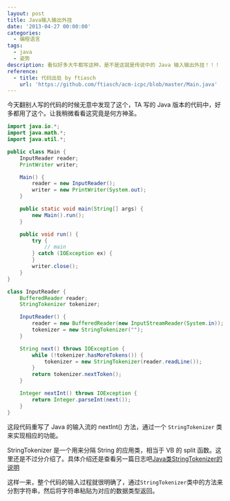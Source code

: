 ```yaml
---
layout: post
title: Java输入输出外挂
date: '2013-04-27 00:00:00'
categories:
  - 编程语言
tags:
  - java
  - 姿势
description: 看似好多大牛都写这种，是不是这就是传说中的 Java 输入输出外挂！！！
reference:
  - title: 代码出处 by ftiasch
    url: 'https://github.com/ftiasch/acm-icpc/blob/master/Main.java'
---
```


今天翻别人写的代码的时候无意中发现了这个，TA 写的 Java 版本的代码中，好多都用了这个。让我稍微看看这究竟是何方神圣。

```java
import java.io.*;
import java.math.*;
import java.util.*;

public class Main {
    InputReader reader;
    PrintWriter writer;

    Main() {
        reader = new InputReader();
        writer = new PrintWriter(System.out);
    }

    public static void main(String[] args) {
        new Main().run();
    }

    public void run() {
        try {
            // main
        } catch (IOException ex) {
        }
        writer.close();
    }
}

class InputReader {
    BufferedReader reader;
    StringTokenizer tokenizer;

    InputReader() {
        reader = new BufferedReader(new InputStreamReader(System.in));
        tokenizer = new StringTokenizer("");
    }

    String next() throws IOException {
        while (!tokenizer.hasMoreTokens()) {
            tokenizer = new StringTokenizer(reader.readLine());
        }
        return tokenizer.nextToken();
    }

    Integer nextInt() throws IOException {
        return Integer.parseInt(next());
    }
}
```

这段代码重写了 Java 的输入流的 nextInt() 方法，通过一个 `StringTokenizer` 类来实现相应的功能。

StringTokenizer 是一个用来分隔 String 的应用类，相当于 VB 的 split 函数。这里还是不过分介绍了。具体介绍还是查看另一篇日志吧[Java类StringTokenizer的说明](../java-stringtokenizer)

这样一来，整个代码的输入过程就很明确了，通过`StringTokenizer`类中的方法来分割字符串，然后将字符串粘贴为对应的数据类型返回。

